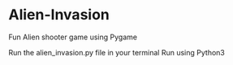# Alien-Invasion
Fun Alien shooter game using Pygame

Run the alien_invasion.py file in your terminal
Run using Python3

